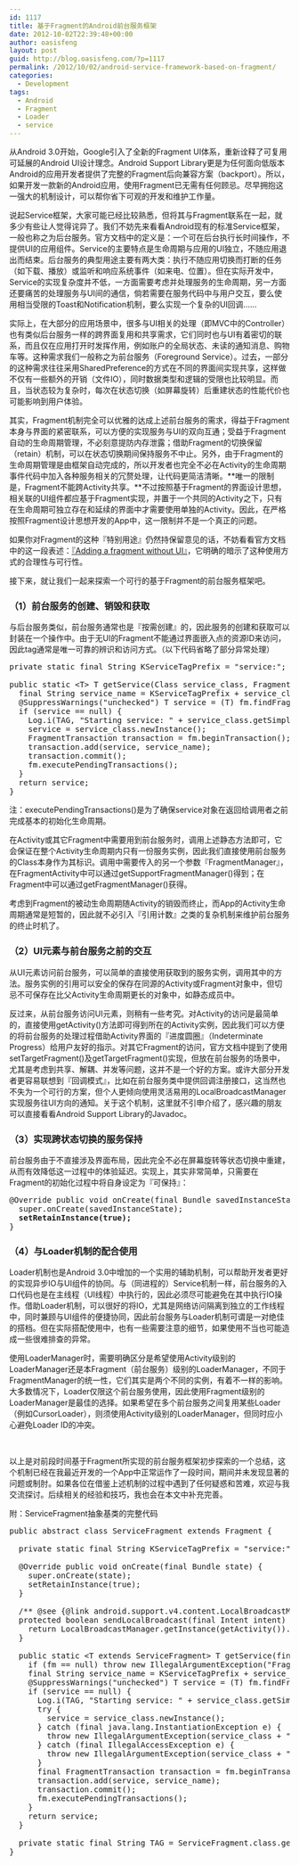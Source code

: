 ```yaml
---
id: 1117
title: 基于Fragment的Android前台服务框架
date: 2012-10-02T22:39:48+00:00
author: oasisfeng
layout: post
guid: http://blog.oasisfeng.com/?p=1117
permalink: /2012/10/02/android-service-framework-based-on-fragment/
categories:
  - Development
tags:
  - Android
  - Fragment
  - Loader
  - service
---
```

从Android 3.0开始，Google引入了全新的Fragment UI体系，重新诠释了可复用可延展的Android UI设计理念。Android Support Library更是为任何面向低版本Android的应用开发者提供了完整的Fragment后向兼容方案（backport）。所以，如果开发一款新的Android应用，使用Fragment已无需有任何顾忌。尽早拥抱这一强大的机制设计，可以帮你省下可观的开发和维护工作量。

说起Service框架，大家可能已经比较熟悉，但将其与Fragment联系在一起，就多少有些让人觉得诧异了。我们不妨先来看看Android现有的标准Service框架，一般也称之为后台服务。官方文档中的定义是：一个可在后台执行长时间操作，不提供UI的应用组件。Service的主要特点是生命周期与应用的UI独立，不随应用退出而结束。后台服务的典型用途主要有两大类：执行不随应用切换而打断的任务（如下载、播放）或监听和响应系统事件（如来电、位置）。但在实际开发中，Service的实现复杂度并不低，一方面需要考虑并处理服务的生命周期，另一方面还要痛苦的处理服务与UI间的通信，倘若需要在服务代码中与用户交互，要么使用相当受限的Toast和Notification机制，要么实现一个复杂的UI回调……

实际上，在大部分的应用场景中，很多与UI相关的处理（即MVC中的Controller）也有类似后台服务一样的跨界面复用和共享需求，它们同时也与UI有着密切的联系，而且仅在应用打开时发挥作用，例如账户的全局状态、未读的通知消息、购物车等。这种需求我们一般称之为前台服务（Foreground Service）。过去，一部分的这种需求往往采用SharedPreference的方式在不同的界面间实现共享，这样做不仅有一些额外的开销（文件IO），同时数据类型和逻辑的受限也比较明显。而且，当状态较为复杂时，每次在状态切换（如屏幕旋转）后重建状态的性能代价也可能影响到用户体验。

其实，Fragment机制完全可以优雅的达成上述前台服务的需求，得益于Fragment本身与界面的紧密联系，可以方便的实现服务与UI的双向互通；受益于Fragment自动的生命周期管理，不必刻意提防内存泄露；借助Fragment的切换保留（retain）机制，可以在状态切换期间保持服务不中止。另外，由于Fragment的生命周期管理是由框架自动完成的，所以开发者也完全不必在Activity的生命周期事件代码中加入各种服务相关的冗赘处理，让代码更简洁清晰。**唯一的限制是，Fragment不能跨Activity共享。**不过按照基于Fragment的界面设计思想，相关联的UI组件都应基于Fragment实现，并置于一个共同的Activity之下，只有在生命周期可独立存在和延续的界面中才需要使用单独的Activity。因此，在严格按照Fragment设计思想开发的App中，这一限制并不是一个真正的问题。

如果你对Fragment的这种『特别用途』仍然持保留意见的话，不妨看看官方文档中的这一段表述：[『Adding a fragment without UI』](http://developer.android.com/guide/components/fragments.html#AddingWithoutUI)，它明确的暗示了这种使用方式的合理性与可行性。

接下来，就让我们一起来探索一个可行的基于Fragment的前台服务框架吧。

### （1）前台服务的创建、销毁和获取

与后台服务类似，前台服务通常也是『按需创建』的，因此服务的创建和获取可以封装在一个操作中。由于无UI的Fragment不能通过界面嵌入点的资源ID来访问，因此tag通常是唯一可靠的辨识和访问方式。（以下代码省略了部分异常处理）

<pre>private static final String KServiceTagPrefix = "service:";

public static &lt;T&gt; T getService(Class service_class, FragmentManager fm) {
  final String service_name = KServiceTagPrefix + service_class.getCanonicalName();
  @SuppressWarnings("unchecked") T service = (T) fm.findFragmentByTag(service_name);
  if (service == null) {
    Log.i(TAG, "Starting service: " + service_class.getSimpleName());
    service = service_class.newInstance();
    FragmentTransaction transaction = fm.beginTransaction();
    transaction.add(service, service_name);
    transaction.commit();
    fm.executePendingTransactions();
  }
  return service;
}</pre>

注：executePendingTransactions()是为了确保service对象在返回给调用者之前完成基本的初始化生命周期。

在Activity或其它Fragment中需要用到前台服务时，调用上述静态方法即可，它会保证在整个Activity生命周期内只有一份服务实例，因此我们直接使用前台服务的Class本身作为其标识。调用中需要传入的另一个参数『FragmentManager』，在FragmentActivity中可以通过getSupportFragmentManager()得到；在Fragment中可以通过getFragmentManager()获得。

考虑到Fragment的被动生命周期随Activity的销毁而终止，而App的Activity生命周期通常是短暂的，因此就不必引入『引用计数』之类的复杂机制来维护前台服务的终止时机了。

### （2）UI元素与前台服务之前的交互

从UI元素访问前台服务，可以简单的直接使用获取到的服务实例，调用其中的方法。服务实例的引用可以安全的保存在同源的Activity或Fragment对象中，但切忌不可保存在比父Activity生命周期更长的对象中，如静态成员中。

反过来，从前台服务访问UI元素，则稍有一些考究。对Activity的访问是最简单的，直接使用getActivity()方法即可得到所在的Activity实例，因此我们可以方便的将前台服务的处理过程借助Activity界面的『进度圆圈』（Indeterminate Progress）给用户友好的指示。对其它Fragment的访问，官方文档中提到了使用setTargetFragment()及getTargetFragment()实现，但放在前台服务的场景中，尤其是考虑到共享、解耦、并发等问题，这并不是一个好的方案。或许大部分开发者更容易联想到『回调模式』，比如在前台服务类中提供回调注册接口，这当然也不失为一个可行的方案，但个人更倾向使用灵活易用的LocalBroadcastManager实现服务往UI方向的通知。关于这个机制，这里就不引申介绍了，感兴趣的朋友可以直接看看Android Support Library的Javadoc。

### （3）实现跨状态切换的服务保持

前台服务由于不直接涉及界面布局，因此完全不必在屏幕旋转等状态切换中重建，从而有效降低这一过程中的体验延迟。实现上，其实非常简单，只需要在Fragment的初始化过程中将自身设定为『可保持』：

<pre>@Override public void onCreate(final Bundle savedInstanceState) {
  super.onCreate(savedInstanceState);
  <strong>setRetainInstance(true);</strong>
}</pre>

### （4）与Loader机制的配合使用

Loader机制也是Android 3.0中增加的一个实用的辅助机制，可以帮助开发者更好的实现异步IO与UI组件的协同。与（同进程的）Service机制一样，前台服务的入口代码也是在主线程（UI线程）中执行的，因此必须尽可能避免在其中执行IO操作。借助Loader机制，可以很好的将IO，尤其是网络访问隔离到独立的工作线程中，同时兼顾与UI组件的便捷协同，因此前台服务与Loader机制可谓是一对绝佳的搭档。但在实际搭配使用中，也有一些需要注意的细节，如果使用不当也可能造成一些很难排查的异常。

使用LoaderManager时，需要明确区分是希望使用Activity级别的LoaderManager还是本Fragment（前台服务）级别的LoaderManager，不同于FragmentManager的统一性，它们其实是两个不同的实例，有着不一样的影响。大多数情况下，Loader仅限这个前台服务使用，因此使用Fragment级别的LoaderManager是最佳的选择。如果希望在多个前台服务之间复用某些Loader（例如CursorLoader），则须使用Activity级别的LoaderManager，但同时应小心避免Loader ID的冲突。

&nbsp;

以上是对前段时间基于Fragment所实现的前台服务框架初步探索的一个总结，这个机制已经在我最近开发的一个App中正常运作了一段时间，期间并未发现显著的问题或制肘。如果各位在借鉴上述机制的过程中遇到了任何疑惑和苦难，欢迎与我交流探讨。后续相关的经验和技巧，我也会在本文中补充完善。

附：ServiceFragment抽象基类的完整代码

<pre>public abstract class ServiceFragment extends Fragment {

  private static final String KServiceTagPrefix = "service:";

  @Override public void onCreate(final Bundle state) {
    super.onCreate(state);
    setRetainInstance(true);
  }

  /** @see {@link android.support.v4.content.LocalBroadcastManager#sendBroadcast(Intent)} */
  protected boolean sendLocalBroadcast(final Intent intent) {
    return LocalBroadcastManager.getInstance(getActivity()).sendBroadcast(intent);
  }

  public static &lt;T extends ServiceFragment&gt; T getService(final Class&lt;T&gt; service_class, final FragmentManager fm) {
    if (fm == null) throw new IllegalArgumentException("FragmentManager is null");
    final String service_name = KServiceTagPrefix + service_class.getCanonicalName();
    @SuppressWarnings("unchecked") T service = (T) fm.findFragmentByTag(service_name);
    if (service == null) {
      Log.i(TAG, "Starting service: " + service_class.getSimpleName());
      try {
        service = service_class.newInstance();
      } catch (final java.lang.InstantiationException e) {
        throw new IllegalArgumentException(service_class + " cannot be instantiated");
      } catch (final IllegalAccessException e) {
        throw new IllegalArgumentException(service_class + " is inaccessible");
      }
      final FragmentTransaction transaction = fm.beginTransaction();
      transaction.add(service, service_name);
      transaction.commit();
      fm.executePendingTransactions();
    }
    return service;
  }

  private static final String TAG = ServiceFragment.class.getSimpleName();
}</pre>